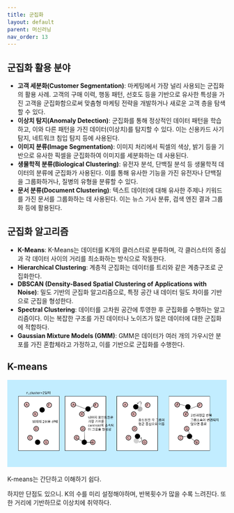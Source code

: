 ```yaml
---
title: 군집화
layout: default
parent: 머신러닝
nav_order: 13
---
```


## 군집화 활용 분야

* **고객 세분화(Customer Segmentation)**: 마케팅에서 가장 널리 사용되는 군집화의 활용 사례. 고객의 구매 이력, 행동 패턴, 선호도 등을 기반으로 유사한 특성을 가진 고객을 군집화함으로써 맞춤형 마케팅 전략을 개발하거나 새로운 고객 층을 탐색할 수 있다.
* **이상치 탐지(Anomaly Detection)**: 군집화를 통해 정상적인 데이터 패턴을 학습하고, 이와 다른 패턴을 가진 데이터(이상치)를 탐지할 수 있다. 이는 신용카드 사기 탐지, 네트워크 침입 탐지 등에 사용된다.
* **이미지 분류(Image Segmentation)**: 이미지 처리에서 픽셀의 색상, 밝기 등을 기반으로 유사한 픽셀을 군집화하여 이미지를 세분화하는 데 사용된다.
* **생물학적 분류(Biological Clustering)**: 유전자 분석, 단백질 분석 등 생물학적 데이터의 분류에 군집화가 사용된다. 이를 통해 유사한 기능을 가진 유전자나 단백질을 그룹화하거나, 질병의 유형을 분류할 수 있다.
* **문서 분류(Document Clustering)**: 텍스트 데이터에 대해 유사한 주제나 키워드를 가진 문서를 그룹화하는 데 사용된다. 이는 뉴스 기사 분류, 검색 엔진 결과 그룹화 등에 활용된다.



## 군집화 알고리즘

* **K-Means**: K-Means는 데이터를 K개의 클러스터로 분류하며, 각 클러스터의 중심과 각 데이터 사이의 거리를 최소화하는 방식으로 작동한다.
* **Hierarchical Clustering**: 계층적 군집화는 데이터를 트리와 같은 계층구조로 군집화한다.
* **DBSCAN (Density-Based Spatial Clustering of Applications with Noise)**: 밀도 기반의 군집화 알고리즘으로, 특정 공간 내 데이터 밀도 차이를 기반으로 군집을 형성한다.
* **Spectral Clustering**: 데이터를 고차원 공간에 투영한 후 군집화를 수행하는 알고리즘이다. 이는 복잡한 구조를 가진 데이터나 노이즈가 많은 데이터에 대한 군집화에 적합하다.
* **Gaussian Mixture Models (GMM)**: GMM은 데이터가 여러 개의 가우시안 분포를 가진 혼합체라고 가정하고, 이를 기반으로 군집화를 수행한다.



## K-means

![](../../assets/images/ml/kmeans.png)

K-means는 간단하고 이해하기 쉽다. 

하지만 단점도 있으니. K의 수를 미리 설정해야하며, 반복횟수가 많을 수록 느려진다. 또한 거리에 기반하므로 이상치에 취약하다.

